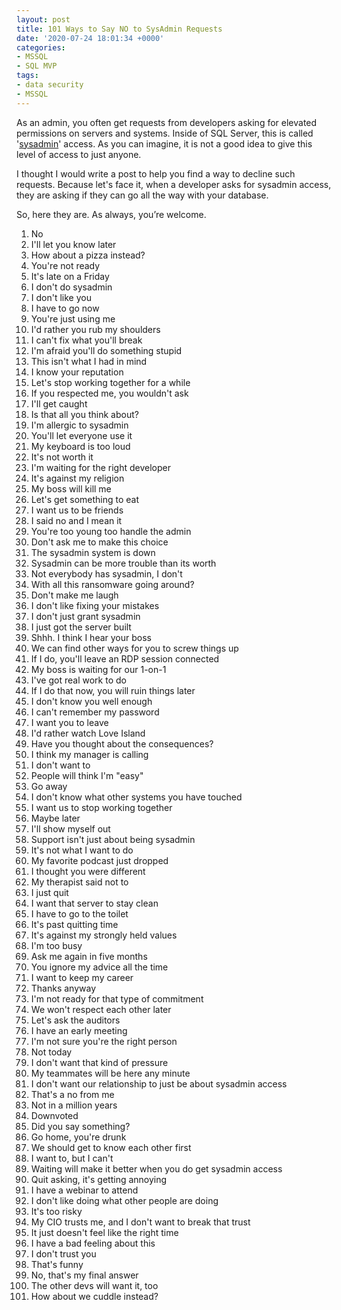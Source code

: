 ```yaml
---
layout: post
title: 101 Ways to Say NO to SysAdmin Requests
date: '2020-07-24 18:01:34 +0000'
categories:
- MSSQL
- SQL MVP
tags:
- data security
- MSSQL
---
```


<p>As an admin, you often get requests from developers asking for elevated permissions on servers and systems. Inside of SQL Server, this is called '<a aria-label="undefined (opens in a new tab)" href="https://docs.microsoft.com/en-us/sql/relational-databases/security/authentication-access/server-level-roles?view=sql-server-ver15" target="_blank" rel="noreferrer noopener">sysadmin</a>' access. As you can imagine, it is not a good idea to give this level of access to just anyone. </p>   <p>I thought I would write a post to help you find a way to decline such requests. Because let's face it, when a developer asks for sysadmin access, they are asking if they can go all the way with your database.</p>   <p>So, here they are. As always, you’re welcome.</p>   <p></p>   <ol><li>No</li><li>I'll let you know later</li><li>How about a pizza instead?</li><li>You're not ready</li><li>It's late on a Friday</li><li>I don't do sysadmin</li><li>I don't like you</li><li>I have to go now</li><li>You're just using me</li><li>I'd rather you rub my shoulders</li><li>I can't fix what you'll break</li><li>I'm afraid you'll do something stupid</li><li>This isn't what I had in mind</li><li>I know your reputation</li><li>Let's stop working together for a while</li><li>If you respected me, you wouldn't ask</li><li>I'll get caught</li><li>Is that all you think about?</li><li>I'm allergic to sysadmin</li><li>You'll let everyone use it</li><li>My keyboard is too loud</li><li>It's not worth it</li><li>I'm waiting for the right developer</li><li>It's against my religion</li><li>My boss will kill me</li><li>Let's get something to eat</li><li>I want us to be friends</li><li>I said no and I mean it</li><li>You're too young too handle the admin</li><li>Don't ask me to make this choice</li><li>The sysadmin system is down</li><li>Sysadmin can be more trouble than its worth</li><li>Not everybody has sysadmin, I don't</li><li>With all this ransomware going around?</li><li>Don't make me laugh</li><li>I don't like fixing your mistakes</li><li>I don't just grant sysadmin</li><li>I just got the server built</li><li>Shhh. I think I hear your boss</li><li>We can find other ways for you to screw things up</li><li>If I do, you'll leave an RDP session connected</li><li>My boss is waiting for our 1-on-1</li><li>I've got real work to do</li><li>If I do that now, you will ruin things later</li><li>I don't know you well enough</li><li>I can't remember my password</li><li>I want you to leave</li><li>I'd rather watch Love Island</li><li>Have you thought about the consequences?</li><li>I think my manager is calling</li><li>I don't want to</li><li>People will think I'm "easy"</li><li>Go away</li><li>I don't know what other systems you have touched</li><li>I want us to stop working together</li><li>Maybe later</li><li>I'll show myself out</li><li>Support isn't just about being sysadmin</li><li>It's not what I want to do</li><li>My favorite podcast just dropped</li><li>I thought you were different</li><li>My therapist said not to</li><li>I just quit</li><li>I want that server to stay clean</li><li>I have to go to the toilet</li><li>It's past quitting time</li><li>It's against my strongly held values</li><li>I'm too busy</li><li>Ask me again in five months</li><li>You ignore my advice all the time</li><li>I want to keep my career</li><li>Thanks anyway</li><li>I'm not ready for that type of commitment</li><li>We won't respect each other later</li><li>Let's ask the auditors</li><li>I have an early meeting</li><li>I'm not sure you're the right person</li><li>Not today</li><li>I don't want that kind of pressure</li><li>My teammates will be here any minute</li><li>I don't want our relationship to just be about sysadmin access</li><li>That's a no from me</li><li>Not in a million years</li><li>Downvoted</li><li>Did you say something?</li><li>Go home, you're drunk</li><li>We should get to know each other first</li><li>I want to, but I can't</li><li>Waiting will make it better when you do get sysadmin access</li><li>Quit asking, it's getting annoying</li><li>I have a webinar to attend</li><li>I don't like doing what other people are doing</li><li>It's too risky</li><li>My CIO trusts me, and I don't want to break that trust</li><li>It just doesn't feel like the right time</li><li>I have a bad feeling about this</li><li>I don't trust you</li><li>That's funny</li><li>No, that's my final answer</li><li>The other devs will want it, too</li><li>How about we cuddle instead?</li></ol>